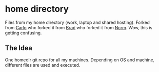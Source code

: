 # home directory

Files from my home directory (work, laptop and shared hosting). Forked from
[Carlo](http://github.com/carlo/homedir/tree) who forked it from
[Brad](http://github.com/bradleywright/homedir/tree) who forked it from
[Norm](http://github.com/norm/homedir/tree).
Wow, this is getting confusing.


## The Idea

One homedir git repo for all my machines. Depending on OS and machine, different
files are used and executed.
